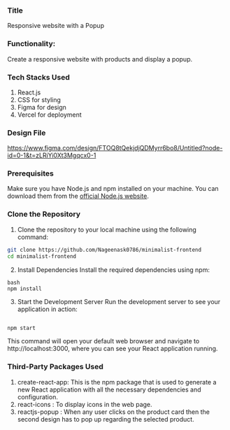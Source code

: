 ### Title
Responsive website with a Popup

### Functionality:
Create a responsive website with products and display a popup.

### Tech Stacks Used
1. React.js
2. CSS for styling
3. Figma for design
4. Vercel for deployment

### Design File
https://www.figma.com/design/FTOQ8tQekjdjQDMyrr6bo8/Untitled?node-id=0-1&t=zLRiYi0Xt3Mgqcx0-1

### Prerequisites
Make sure you have Node.js and npm installed on your machine. You can download them from the [official Node.js website](https://nodejs.org/).
 
### Clone the Repository

1. Clone the repository to your local machine using the following command:

```bash
git clone https://github.com/Nageenask0786/minimalist-frontend
cd minimalist-frontend
```
2. Install Dependencies
Install the required dependencies using npm:
```
bash
npm install
```
3. Start the Development Server
Run the development server to see your application in action:

```bash

npm start
```
This command will open your default web browser and navigate to http://localhost:3000, where you can see your React application running.


### Third-Party Packages Used
1. create-react-app: This is the npm package that is used to generate a new React application with all the necessary dependencies and configuration.
2. react-icons : To display icons in the web page.
3. reactjs-popup :  When any user clicks on the product card then the second design has to pop up regarding the selected product.

